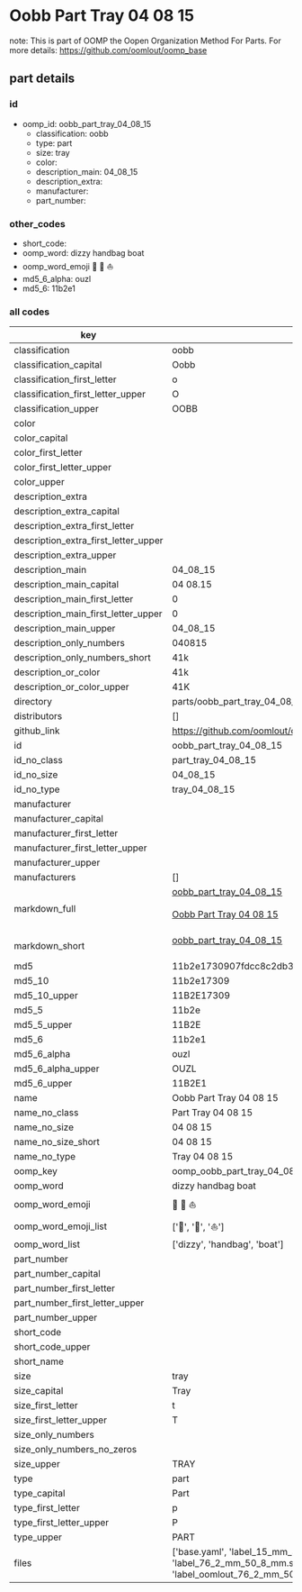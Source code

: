 # Oobb Part Tray 04 08 15  

note: This is part of OOMP the Oopen Organization Method For Parts. For more details: https://github.com/oomlout/oomp_base

##  part details





### id
* oomp_id: oobb_part_tray_04_08_15
  * classification: oobb
  * type: part
  * size: tray
  * color: 
  * description_main: 04_08_15
  * description_extra: 
  * manufacturer: 
  * part_number: 

### other_codes
* short_code: 
* oomp_word: dizzy handbag boat
* oomp_word_emoji :dizzy: :handbag: :boat:
* md5_6_alpha: ouzl
* md5_6: 11b2e1

### all codes 
| key | value |  
| --- | --- |  
| classification | oobb |  
| classification_capital | Oobb |  
| classification_first_letter | o |  
| classification_first_letter_upper | O |  
| classification_upper | OOBB |  
| color |  |  
| color_capital |  |  
| color_first_letter |  |  
| color_first_letter_upper |  |  
| color_upper |  |  
| description_extra |  |  
| description_extra_capital |  |  
| description_extra_first_letter |  |  
| description_extra_first_letter_upper |  |  
| description_extra_upper |  |  
| description_main | 04_08_15 |  
| description_main_capital | 04 08.15 |  
| description_main_first_letter | 0 |  
| description_main_first_letter_upper | 0 |  
| description_main_upper | 04_08_15 |  
| description_only_numbers | 040815 |  
| description_only_numbers_short | 41k |  
| description_or_color | 41k |  
| description_or_color_upper | 41K |  
| directory | parts/oobb_part_tray_04_08_15 |  
| distributors | [] |  
| github_link | https://github.com/oomlout/oomlout_oomp_part_src/tree/main/parts/oobb_part_tray_04_08_15/working |  
| id | oobb_part_tray_04_08_15 |  
| id_no_class | part_tray_04_08_15 |  
| id_no_size | 04_08_15 |  
| id_no_type | tray_04_08_15 |  
| manufacturer |  |  
| manufacturer_capital |  |  
| manufacturer_first_letter |  |  
| manufacturer_first_letter_upper |  |  
| manufacturer_upper |  |  
| manufacturers | [] |  
| markdown_full | [oobb_part_tray_04_08_15](https://github.com/oomlout/oomlout_oomp_part_src/tree/main/parts/oobb_part_tray_04_08_15/working)<br>[](https://github.com/oomlout/oomlout_oomp_part_src/tree/main/parts/oobb_part_tray_04_08_15/working)<br>[Oobb Part Tray 04 08 15](https://github.com/oomlout/oomlout_oomp_part_src/tree/main/parts/oobb_part_tray_04_08_15/working)<br><br> |  
| markdown_short | [oobb_part_tray_04_08_15](https://github.com/oomlout/oomlout_oomp_part_src/tree/main/parts/oobb_part_tray_04_08_15/working)<br><br> |  
| md5 | 11b2e1730907fdcc8c2db3ce0c2147ed |  
| md5_10 | 11b2e17309 |  
| md5_10_upper | 11B2E17309 |  
| md5_5 | 11b2e |  
| md5_5_upper | 11B2E |  
| md5_6 | 11b2e1 |  
| md5_6_alpha | ouzl |  
| md5_6_alpha_upper | OUZL |  
| md5_6_upper | 11B2E1 |  
| name | Oobb Part Tray 04 08 15 |  
| name_no_class | Part Tray 04 08 15 |  
| name_no_size | 04 08 15 |  
| name_no_size_short | 04 08 15 |  
| name_no_type | Tray 04 08 15 |  
| oomp_key | oomp_oobb_part_tray_04_08_15 |  
| oomp_word | dizzy handbag boat |  
| oomp_word_emoji | :dizzy: :handbag: :boat: |  
| oomp_word_emoji_list | [':dizzy:', ':handbag:', ':boat:'] |  
| oomp_word_list | ['dizzy', 'handbag', 'boat'] |  
| part_number |  |  
| part_number_capital |  |  
| part_number_first_letter |  |  
| part_number_first_letter_upper |  |  
| part_number_upper |  |  
| short_code |  |  
| short_code_upper |  |  
| short_name |  |  
| size | tray |  
| size_capital | Tray |  
| size_first_letter | t |  
| size_first_letter_upper | T |  
| size_only_numbers |  |  
| size_only_numbers_no_zeros |  |  
| size_upper | TRAY |  
| type | part |  
| type_capital | Part |  
| type_first_letter | p |  
| type_first_letter_upper | P |  
| type_upper | PART |  
| files | ['base.yaml', 'label_15_mm_30_mm.pdf', 'label_15_mm_30_mm.svg', 'label_76_2_mm_50_8_mm.pdf', 'label_76_2_mm_50_8_mm.svg', 'label_oomlout_76_2_mm_50_8_mm.pdf', 'label_oomlout_76_2_mm_50_8_mm.svg', 'readme.md', 'working.json', 'working.yaml'] |  
